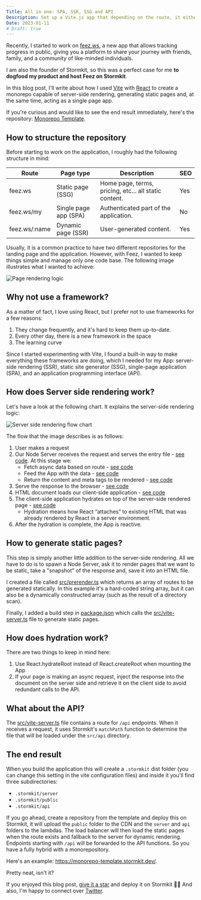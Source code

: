 ```yaml
---
Title: All in one: SPA, SSR, SSG and API
Description: Set up a Vite.js app that depending on the route, it either serves static content or fallbacks to server-side rendering.
Date: 2023-01-11
# Draft: true
---
```


Recently, I started to work on [feez.ws](https://www.feez.ws), a new app that allows tracking progress in public, giving you a platform to share your journey with friends, family, and a community of like-minded individuals.

I am also the founder of Stormkit, so this was a perfect case for me **to dogfood my product and host Feez on Stormkit**.

In this blog post, I'll write about how I used [Vite](https://vitejs.dev/) with [React](https://reactjs.org/) to create a monorepo capable of server-side rendering, generating static pages and, at the same time, acting as a single page app.

If you're curious and would like to see the end result immediately, here's the repository: [Monorepo Template](https://github.com/stormkit-io/monorepo-template).

## How to structure the repository

Before starting to work on the application, I roughly had the following structure in mind:

| Route         | Page type             | Description | SEO  |
| ------------- | --------------------- | ----------- | ---- |
| feez.ws       | Static page (SSG)     | Home page, terms, pricing, etc... all static content. | Yes |
| feez.ws/my    | Single page app (SPA) | Authenticated part of the application. | No | 
| feez.ws/:name | Dynamic page (SSR)    | User-generated content. | Yes |

Usually, it is a common practice to have two different repositories for the landing page and the application. However, with Feez, I wanted to keep things simple and manage only one code base. The following
image illustrates what I wanted to achieve: 

![Page rendering logic](/content/programming/2023-01-12-page-rendering.svg)

## Why not use a framework?

As a matter of fact, I love using React, but I prefer not to use frameworks for a few reasons:

1. They change frequently, and it's hard to keep them up-to-date.
2. Every other day, there is a new framework in the space
3. The learning curve

Since I started experimenting with Vite, I found a built-in way to make everything these frameworks are doing, which I needed for my App: server-side rendering (SSR), static site generator (SSG), single-page application (SPA), and an application programming interface (API).

## How does Server side rendering work?

Let's have a look at the following chart. It explains the server-side rendering logic:

![Server side rendering flow chart](/content/programming/2023-01-12-ssr-flow-chart.svg)

The flow that the image describes is as follows:

1. User makes a request
2. Our Node Server receives the request and serves the entry file - <a href="https://github.com/stormkit-io/monorepo-template/blob/v1.0.0/src/vite-server.ts#L68" target="_blank" rel="noopener noreferrer">see code</a>. At this stage we:
    * Fetch async data based on route - <a href="https://github.com/stormkit-io/monorepo-template/blob/v1.0.0/src/routes.tsx#L40" target="_blank" rel="noopener noreferrer">see code</a>
    * Feed the App with the data - <a href="https://github.com/stormkit-io/monorepo-template/blob/v1.0.0/src/entry-server.tsx#L47" target="_blank" rel="noopener noreferrer">see code</a>
    * Return the content and meta tags to be rendered - <a href="https://github.com/stormkit-io/monorepo-template/blob/v1.0.0/src/entry-server.tsx#L43" target="_blank" rel="noopener noreferrer">see code</a>
3. Serve the response to the browser - <a href="https://github.com/stormkit-io/monorepo-template/blob/v1.0.0/src/vite-server.ts#L74" target="_blank" rel="noopener noreferrer">see code</a>
4. HTML document loads our client-side application - <a href="https://github.com/stormkit-io/monorepo-template/blob/v1.0.0/index.html#L8" target="_blank" rel="noopener noreferrer">see code</a>
5. The client-side application hydrates on top of the server-side rendered page - <a href="https://github.com/stormkit-io/monorepo-template/blob/v1.0.0/src/entry-client.tsx#L19" target="_blank" rel="noopener noreferrer">see code</a>
    * Hydration means how React “attaches” to existing HTML that was already rendered by React in a server environment.
6. After the hydration is complete, the App is reactive. 

## How to generate static pages?

This step is simply another little addition to the server-side rendering. All we have to do is to spawn a Node Server, ask it to render pages that we want to be static, take a "snapshot" of the response and, save it into an HTML file.

I created a file called <a href="https://github.com/stormkit-io/monorepo-template/blob/v1.0.0/src/prerender.ts" target="_blank" rel="noopener noreferrer">src/prerender.ts</a> which returns an array of routes to be generated statically. In this example it's a hard-coded string array, but it can also be a dynamically constructed array (such as the result of a directory scan).

Finally, I added a build step in <a href="https://github.com/stormkit-io/monorepo-template/blob/v1.0.0/package.json#L10" target="_blank" rel="noopener noreferrer">package.json</a> which calls the <a href="https://github.com/stormkit-io/monorepo-template/blob/v1.0.0/src/vite-server.ts#L152" target="_blank" rel="noopener noreferrer">src/vite-server.ts</a> file to generate static pages.

## How does hydration work? 

There are two things to keep in mind here: 

1. Use React.hydrateRoot instead of React.createRoot when mounting the App
2. If your page is making an async request, inject the response into the document on the server side and retrieve it on the client side to avoid redundant calls to the API.


## What about the API? 

The <a href="https://github.com/stormkit-io/monorepo-template/blob/v1.0.0/src/vite-server.ts#L33" target="_blank" rel="noopener noreferrer">src/vite-server.ts</a> file contains a route for `/api` endpoints. When it receives a request, it uses Stormkit's `matchPath` function to determine the file that will be loaded under the `src/api` directory.

## The end result

When you build the application this will create a `.stormkit` dist folder (you can change this setting in the vite configuration files) and inside it you'll find three subdirectories:

- `.stormkit/server`
- `.stormkit/public`
- `.stormkit/api`

If you go ahead, create a repository from the template and deploy this on Stormkit, it will upload the `public` folder to the CDN and the `server` and `api` folders to the lambdas. The load balancer will then load the static pages when the route exists and fallback to the server for dynamic rendering. Endpoints starting with `/api` will be forwarded to the API functions. So you have a fully hybrid with a monorepository. 

Here's an example: <a href="https://monorepo-template.stormkit.dev/" target="_blank" rel="noopener noreferrer">https://monorepo-template.stormkit.dev/</a>.

Pretty neat, isn't it? 

If you enjoyed this blog post, [give it a star](https://github.com/stormkit-io/monorepo-template) and deploy it on Stormkit 🙏🏻 And also, I'm happy to connect over <a href="https://twitter.com/savasvedova" target="_blank" rel="noopener noreferrer">Twitter</a>.